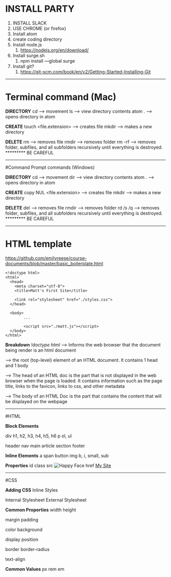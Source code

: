 # INSTALL PARTY

1. INSTALL SLACK
2. USE CHROME (or firefox)
3. Install atom
4. create coding directory
5. Install node.js
    1. https://nodejs.org/en/download/
6. Install surge.sh
    1. npm install —global surge
7. Install git?
    1. https://git-scm.com/book/en/v2/Getting-Started-Installing-Git


_________________
# Terminal command (Mac)

**DIRECTORY**
cd		—> movement
ls		—> view directory contents
atom .	—> opens directory in atom

**CREATE**
touch <file.extension>	—> creates file
mkdir <directory>			—> makes a new directory

**DELETE**
rm <file> 			—> removes file
rmdir <folder>		—> removes folder
rm -rf 			—> removes folder, subfiles, and all subfolders recursively until everything is destroyed. ********* BE CAREFUL

_________________
#Command Prompt commands (Windows)

**DIRECTORY**
cd		—> movement
dir		—> view directory contents
atom .	—> opens directory in atom

**CREATE**
copy NUL <file.extension>	—> creates file
mkdir <directory>			—> makes a new directory

**DELETE**
del <file> 			—> removes file
rmdir <folder>			—> removes folder
rd /s /q <directory>		—> removes folder, subfiles, and all subfolders recursively until everything is destroyed. ********* BE CAREFUL

__________________

# HTML template

https://github.com/emilyreese/course-documents/blob/master/basic_boilerplate.html

```
<!doctype html>
<html>
  <head>
  	<meta charset="utf-8">
  	<title>Matt's First Site</title>

  	<link rel="stylesheet" href="./styles.css">
  </head>

  <body>
  		...

  		<script src="./matt.js"></script>
  </body>
</html>
```

**Breakdown**
*!doctype html* —> Informs the web browser that the document being render is an html document

*<html>* —> the root (top-level) element of an HTML document. It contains 1 head and 1 body

*<head>* —> The head of an HTML doc is the part that is not displayed in the web browser when the page is loaded. It contains information such as the page title, links to the favicon, links to css, and other metadata

*<body>* —> The body of an HTML Doc is the part that contains the content that will be displayed on the webpage

__________________

#HTML

**Block Elements**

div
h1, h2, h3, h4, h5, h6
p
ol, ul

header
nav
main
article
section
footer


**Inline Elements**
a
span
button
img
b, i, small, sub


**Properties**
id
class
src
	<img src="www.happy-face.png" alt="Happy Face" />
href
	<a href="www.my-site.com">My Site</a>

__________________

#CSS

**Adding CSS**
	Inline Styles
		<div style="color:red"></div>
	Internal Stylesheet
		<link rel="stylesheet" href="main.css" media="screen">
	External Stylesheet
		<link rel="stylesheet" href="https://someones-stylesheet.min.css" media="screen">



**Common Properties**
width
height

margin
padding

color
background

display
position

border
border-radius

text-align

**Common Values**
px
rem
em
